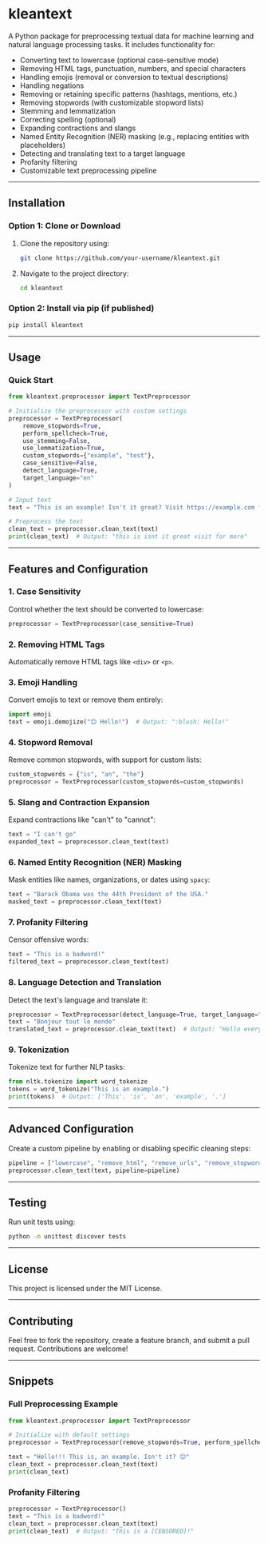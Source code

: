 
# kleantext
A Python package for preprocessing textual data for machine learning and natural language processing tasks. It includes functionality for:

- Converting text to lowercase (optional case-sensitive mode)
- Removing HTML tags, punctuation, numbers, and special characters
- Handling emojis (removal or conversion to textual descriptions)
- Handling negations
- Removing or retaining specific patterns (hashtags, mentions, etc.)
- Removing stopwords (with customizable stopword lists)
- Stemming and lemmatization
- Correcting spelling (optional)
- Expanding contractions and slangs
- Named Entity Recognition (NER) masking (e.g., replacing entities with placeholders)
- Detecting and translating text to a target language
- Profanity filtering
- Customizable text preprocessing pipeline

---

## Installation
### Option 1: Clone or Download
1. Clone the repository using:
   ```bash
   git clone https://github.com/your-username/kleantext.git
   ```
2. Navigate to the project directory:
   ```bash
   cd kleantext
   ```

### Option 2: Install via pip (if published)
```bash
pip install kleantext
```

---

## Usage
### Quick Start
```python
from kleantext.preprocessor import TextPreprocessor

# Initialize the preprocessor with custom settings
preprocessor = TextPreprocessor(
    remove_stopwords=True,
    perform_spellcheck=True,
    use_stemming=False,
    use_lemmatization=True,
    custom_stopwords={"example", "test"},
    case_sensitive=False,
    detect_language=True,
    target_language="en"
)

# Input text
text = "This is an example! Isn't it great? Visit https://example.com for more 😊."

# Preprocess the text
clean_text = preprocessor.clean_text(text)
print(clean_text)  # Output: "this is isnt it great visit for more"
```

---

## Features and Configuration
### 1. Case Sensitivity
Control whether the text should be converted to lowercase:
```python
preprocessor = TextPreprocessor(case_sensitive=True)
```

### 2. Removing HTML Tags
Automatically remove HTML tags like `<div>` or `<p>`.

### 3. Emoji Handling
Convert emojis to text or remove them entirely:
```python
import emoji
text = emoji.demojize("😊 Hello!")  # Output: ":blush: Hello!"
```

### 4. Stopword Removal
Remove common stopwords, with support for custom lists:
```python
custom_stopwords = {"is", "an", "the"}
preprocessor = TextPreprocessor(custom_stopwords=custom_stopwords)
```

### 5. Slang and Contraction Expansion
Expand contractions like "can't" to "cannot":
```python
text = "I can't go"
expanded_text = preprocessor.clean_text(text)
```

### 6. Named Entity Recognition (NER) Masking
Mask entities like names, organizations, or dates using `spacy`:
```python
text = "Barack Obama was the 44th President of the USA."
masked_text = preprocessor.clean_text(text)
```

### 7. Profanity Filtering
Censor offensive words:
```python
text = "This is a badword!"
filtered_text = preprocessor.clean_text(text)
```

### 8. Language Detection and Translation
Detect the text's language and translate it:
```python
preprocessor = TextPreprocessor(detect_language=True, target_language="en")
text = "Bonjour tout le monde"
translated_text = preprocessor.clean_text(text)  # Output: "Hello everyone"
```

### 9. Tokenization
Tokenize text for further NLP tasks:
```python
from nltk.tokenize import word_tokenize
tokens = word_tokenize("This is an example.")
print(tokens)  # Output: ['This', 'is', 'an', 'example', '.']
```

---

## Advanced Configuration
Create a custom pipeline by enabling or disabling specific cleaning steps:
```python
pipeline = ["lowercase", "remove_html", "remove_urls", "remove_stopwords"]
preprocessor.clean_text(text, pipeline=pipeline)
```

---

## Testing
Run unit tests using:
```bash
python -m unittest discover tests
```

---

## License
This project is licensed under the MIT License.

---

## Contributing
Feel free to fork the repository, create a feature branch, and submit a pull request. Contributions are welcome!

---

## Snippets
### Full Preprocessing Example
```python
from kleantext.preprocessor import TextPreprocessor

# Initialize with default settings
preprocessor = TextPreprocessor(remove_stopwords=True, perform_spellcheck=False)

text = "Hello!!! This is, an example. Isn't it? 😊"
clean_text = preprocessor.clean_text(text)
print(clean_text)
```

### Profanity Filtering
```python
preprocessor = TextPreprocessor()
text = "This is a badword!"
clean_text = preprocessor.clean_text(text)
print(clean_text)  # Output: "This is a [CENSORED]!"
```

